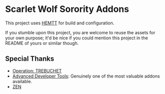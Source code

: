 # Scarlet Wolf Sorority Addons

This project uses [HEMTT](https://brettmayson.github.io/HEMTT/) for build and configuration.

If you stumble upon this project, you are welcome to reuse the assets for your own purpose; it'd be nice if you could mention this project in the README of yours or similar though.

## Special Thanks

- [Operation: TREBUCHET](https://steamcommunity.com/sharedfiles/filedetails/?id=769440155)
- [Advanced Developer Tools](https://steamcommunity.com/sharedfiles/filedetails/?id=2369477168): Genuinely one of the most valuable addons available.
- [ZEN](https://github.com/zen-mod/ZEN)
